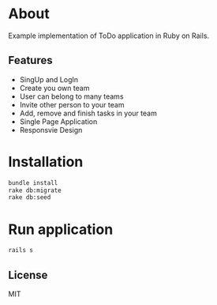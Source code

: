 # About

Example implementation of ToDo application in Ruby on Rails. 


## Features

* SingUp and LogIn
* Create you own team
* User can belong to many teams
* Invite other person to your team
* Add, remove and finish tasks in your team
* Single Page Application
* Responsvie Design


# Installation

```sh
bundle install
rake db:migrate
rake db:seed 
```

# Run application

```sh
rails s
```

License
----

MIT


